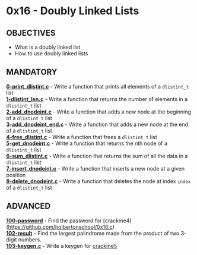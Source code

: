 # 0x16 - Doubly Linked Lists

## OBJECTIVES  
   * What is a doubly linked list  
   * How to use doubly linked lists  

## MANDATORY  
**[0-print_dlistint.c](0-print_dlistint.c)** - Write a function that prints all elements of a `dlistint_t` list  
**[1-dlistint_len.c](1-dlistint_len.c)** - Write a function that returns the number of elements in a `dlistint_t` list  
**[2-add_dnodeint.c](2-add_dnodeint.c)** - Write a function that adds a new node at the beginning of a `dlistint_t` list  
**[3-add_dnodeint_end.c](3-add_dnodeint_end.c)** - Write a function that adds a new node at the end of a `dlistint_t` list  
**[4-free_dlistint.c](4-free_dlistint.c)** - Write a function that frees a `dlistint_t` list  
**[5-get_dnodeint.c](5-get_dnodeint.c)** - Write a function that returns the nth node of a `dlistint_t` list  
**[6-sum_dlistint.c](6-sum_dlistint.c)** - Write a function that returns the sum of all the data in a `dlistint_t` list  
**[7-insert_dnodeint.c](7-insert_dnodeint.c)** - Write a function that inserts a new node at a given position  
**[8-delete_dnodeint.c](8-delete_dnodeint.c)** - Write a function that deletes the node at index `index` of a `dlistint_t` list  

## ADVANCED  
**[100-password](100-password)** - Find the password for [crackme4)(https://github.com/holbertonschool/0x16.c)  
**[102-result](102-result)** - Find the largest palindrome made from the product of two 3-digit numbers.  
**[103-keygen.c](103-keygen.c)** - Write a keygen for [crackme5](https://github.com/holbertonschool/0x16.c)  
